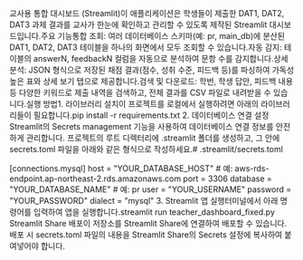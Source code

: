 교사용 통합 대시보드 (Streamlit)이 애플리케이션은 학생들이 제출한 DAT1, DAT2, DAT3 과제 결과를 교사가 한눈에 확인하고 관리할 수 있도록 제작된 Streamlit 대시보드입니다.주요 기능통합 조회: 여러 데이터베이스 스키마(예: pr, main_db)에 분산된 DAT1, DAT2, DAT3 테이블을 하나의 화면에서 모두 조회할 수 있습니다.자동 감지: 테이블의 answerN, feedbackN 컬럼을 자동으로 분석하여 문항 수를 감지합니다.상세 분석: JSON 형식으로 저장된 채점 결과(점수, 성취 수준, 피드백 등)를 파싱하여 가독성 높은 표와 상세 보기 탭으로 제공합니다.검색 및 다운로드: 학번, 학생 답안, 피드백 내용 등 다양한 키워드로 제출 내역을 검색하고, 전체 결과를 CSV 파일로 내려받을 수 있습니다.실행 방법1. 라이브러리 설치이 프로젝트를 로컬에서 실행하려면 아래의 라이브러리들이 필요합니다.pip install -r requirements.txt
2. 데이터베이스 연결 설정Streamlit의 Secrets management 기능을 사용하여 데이터베이스 연결 정보를 안전하게 관리합니다. 프로젝트의 루트 디렉터리에 .streamlit 폴더를 생성하고, 그 안에 secrets.toml 파일을 아래와 같은 형식으로 작성하세요.# .streamlit/secrets.toml

[connections.mysql]
host = "YOUR_DATABASE_HOST"       # 예: aws-rds-endpoint.ap-northeast-2.rds.amazonaws.com
port = 3306
database = "YOUR_DATABASE_NAME"    # 예: pr
user = "YOUR_USERNAME"
password = "YOUR_PASSWORD"
dialect = "mysql"
3. Streamlit 앱 실행터미널에서 아래 명령어를 입력하여 앱을 실행합니다.streamlit run teacher_dashboard_fixed.py
Streamlit Share 배포이 저장소를 Streamlit Share에 연결하여 배포할 수 있습니다. 배포 시 secrets.toml 파일의 내용을 Streamlit Share의 Secrets 설정에 복사하여 붙여넣어야 합니다.
